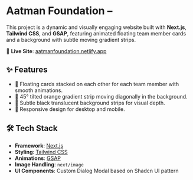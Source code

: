 # Aatman Foundation – 

This project is a dynamic and visually engaging website built with **Next.js**, **Tailwind CSS**, and **GSAP**, featuring animated floating team member cards and a background with subtle moving gradient strips.

🔗 **Live Site**: [aatmanfoundation.netlify.app](https://aatmanfoundation.netlify.app)

## ✨ Features

- 💫 Floating cards stacked on each other for each team member with smooth animations.
- 🎨 45° tilted orange gradient strip moving diagonally in the background.
- 🌈 Subtle black translucent background strips for visual depth.
- 📱 Responsive design for desktop and mobile.

## 🛠️ Tech Stack

- **Framework**: [Next.js](https://nextjs.org/)
- **Styling**: [Tailwind CSS](https://tailwindcss.com/)
- **Animations**: [GSAP](https://greensock.com/gsap/)
- **Image Handling**: `next/image`
- **UI Components**: Custom Dialog Modal based on Shadcn UI pattern

